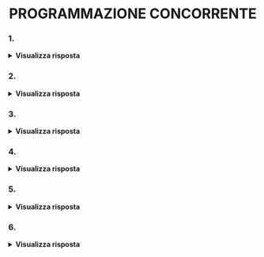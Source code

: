<h1 align="center">PROGRAMMAZIONE CONCORRENTE</h1>

### 1. 

<details>
  <summary><b>Visualizza risposta</b></summary>
  
  
</details>

### 2. 

<details>
  <summary><b>Visualizza risposta</b></summary>
  
  
</details>

### 3. 

<details>
  <summary><b>Visualizza risposta</b></summary>
  
  
</details>

### 4. 

<details>
  <summary><b>Visualizza risposta</b></summary>
  
  
</details>

### 5. 

<details>
  <summary><b>Visualizza risposta</b></summary>
  
  
</details>

### 6. 

<details>
  <summary><b>Visualizza risposta</b></summary>
  
  
</details>